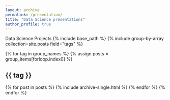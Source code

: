 ```yaml
---
layout: archive
permalink: /presentation/
title: "Data Science presentations"
author_profile: true
---
```

Data Science Projects
{% include base_path %}
{% include group-by-array collection=site.posts field="tags" %}

{% for tag in group_names %}
  {% assign posts = group_items[forloop.index0] %}
  <h2 id="{{ "Presentations" | slugify }}" class="archive__subtitle">{{ tag }}</h2>
  {% for post in posts %}
    {% include archive-single.html %}
  {% endfor %}
{% endfor %}
